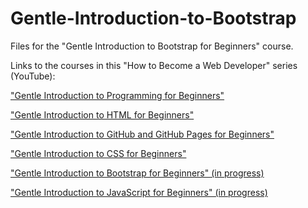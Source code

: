 # Gentle-Introduction-to-Bootstrap
Files for the "Gentle Introduction to Bootstrap for Beginners" course.

Links to the courses in this "How to Become a Web Developer" series (YouTube):

["Gentle Introduction to Programming for Beginners"](https://www.youtube.com/playlist?list=PLErOmyzRKOCrO9bwM1931IY8S3iWfhrr8)

["Gentle Introduction to HTML for Beginners"](https://www.youtube.com/playlist?list=PLErOmyzRKOCpmPEZIkblP-0sNufXbvXJL)

["Gentle Introduction to GitHub and GitHub Pages for Beginners"](https://www.youtube.com/playlist?list=PLErOmyzRKOCoLfGDg91NbuGlRahF5mElq)

["Gentle Introduction to CSS for Beginners"](https://www.youtube.com/playlist?list=PLErOmyzRKOCptjkM-mOfveYlgKQEx1AAf)

["Gentle Introduction to Bootstrap for Beginners" (in progress)]()

["Gentle Introduction to JavaScript for Beginners" (in progress)]()
